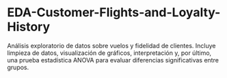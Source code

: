 # EDA-Customer-Flights-and-Loyalty-History
Análisis exploratorio de datos sobre vuelos y fidelidad de clientes. Incluye limpieza de datos, visualización de gráficos, interpretación y, por último, una prueba estadística ANOVA para evaluar diferencias significativas entre grupos.
